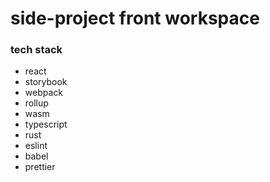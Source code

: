 # side-project front workspace

### tech stack
- react
- storybook
- webpack
- rollup
- wasm
- typescript
- rust
- eslint
- babel
- prettier